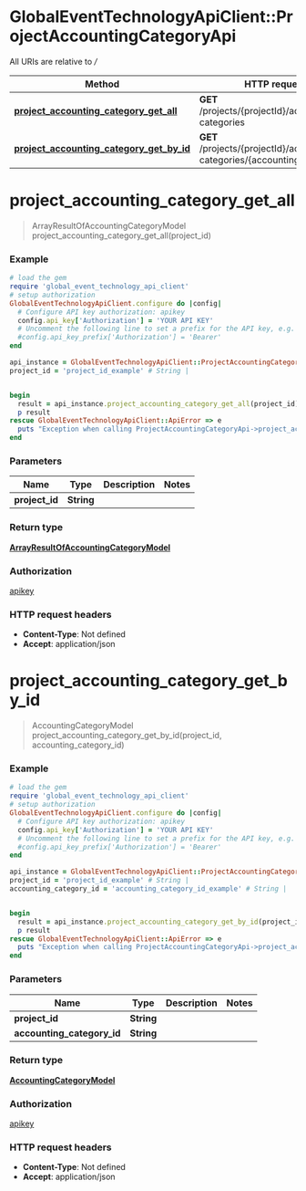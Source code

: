 # GlobalEventTechnologyApiClient::ProjectAccountingCategoryApi

All URIs are relative to */*

Method | HTTP request | Description
------------- | ------------- | -------------
[**project_accounting_category_get_all**](ProjectAccountingCategoryApi.md#project_accounting_category_get_all) | **GET** /projects/{projectId}/accounting-categories | 
[**project_accounting_category_get_by_id**](ProjectAccountingCategoryApi.md#project_accounting_category_get_by_id) | **GET** /projects/{projectId}/accounting-categories/{accountingCategoryId} | 

# **project_accounting_category_get_all**
> ArrayResultOfAccountingCategoryModel project_accounting_category_get_all(project_id)



### Example
```ruby
# load the gem
require 'global_event_technology_api_client'
# setup authorization
GlobalEventTechnologyApiClient.configure do |config|
  # Configure API key authorization: apikey
  config.api_key['Authorization'] = 'YOUR API KEY'
  # Uncomment the following line to set a prefix for the API key, e.g. 'Bearer' (defaults to nil)
  #config.api_key_prefix['Authorization'] = 'Bearer'
end

api_instance = GlobalEventTechnologyApiClient::ProjectAccountingCategoryApi.new
project_id = 'project_id_example' # String | 


begin
  result = api_instance.project_accounting_category_get_all(project_id)
  p result
rescue GlobalEventTechnologyApiClient::ApiError => e
  puts "Exception when calling ProjectAccountingCategoryApi->project_accounting_category_get_all: #{e}"
end
```

### Parameters

Name | Type | Description  | Notes
------------- | ------------- | ------------- | -------------
 **project_id** | **String**|  | 

### Return type

[**ArrayResultOfAccountingCategoryModel**](ArrayResultOfAccountingCategoryModel.md)

### Authorization

[apikey](../README.md#apikey)

### HTTP request headers

 - **Content-Type**: Not defined
 - **Accept**: application/json



# **project_accounting_category_get_by_id**
> AccountingCategoryModel project_accounting_category_get_by_id(project_id, accounting_category_id)



### Example
```ruby
# load the gem
require 'global_event_technology_api_client'
# setup authorization
GlobalEventTechnologyApiClient.configure do |config|
  # Configure API key authorization: apikey
  config.api_key['Authorization'] = 'YOUR API KEY'
  # Uncomment the following line to set a prefix for the API key, e.g. 'Bearer' (defaults to nil)
  #config.api_key_prefix['Authorization'] = 'Bearer'
end

api_instance = GlobalEventTechnologyApiClient::ProjectAccountingCategoryApi.new
project_id = 'project_id_example' # String | 
accounting_category_id = 'accounting_category_id_example' # String | 


begin
  result = api_instance.project_accounting_category_get_by_id(project_id, accounting_category_id)
  p result
rescue GlobalEventTechnologyApiClient::ApiError => e
  puts "Exception when calling ProjectAccountingCategoryApi->project_accounting_category_get_by_id: #{e}"
end
```

### Parameters

Name | Type | Description  | Notes
------------- | ------------- | ------------- | -------------
 **project_id** | **String**|  | 
 **accounting_category_id** | **String**|  | 

### Return type

[**AccountingCategoryModel**](AccountingCategoryModel.md)

### Authorization

[apikey](../README.md#apikey)

### HTTP request headers

 - **Content-Type**: Not defined
 - **Accept**: application/json



